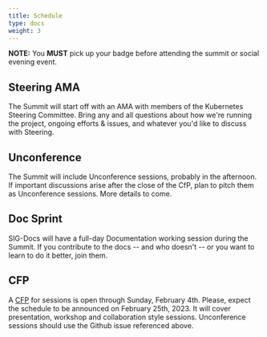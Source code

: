 ```yaml
---
title: Schedule
type: docs
weight: 3
---
```


**NOTE:** You **MUST** pick up your badge before attending the summit or social evening event.

## Steering AMA

The Summit will start off with an AMA with members of the Kubernetes Steering
Committee.  Bring any and all questions about how we're running the project,
ongoing efforts & issues, and whatever you'd like to discuss with Steering.

## Unconference

The Summit will include Unconference sessions, probably in the afternoon.  If important discussions arise after the close of the CfP, plan to pitch them as Unconference sessions.  More details to come.

## Doc Sprint

SIG-Docs will have a full-day Documentation working session during the Summit.
If you contribute to the docs -- and who doesn't -- or you want to learn to
do it better, join them.

## CFP

A [CFP](https://forms.gle/mkJ7Q18LoQwRV1LPA) for sessions is open through Sunday, February 4th. Please, expect the schedule to be announced on February 25th, 2023.
It will cover presentation, workshop and collaboration style sessions. Unconference sessions should use the Github issue referenced above.

